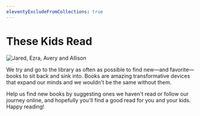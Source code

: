 ```yaml
---
eleventyExcludeFromCollections: true
---
```


# These Kids Read

![Jared, Ezra, Avery and Allison](https://images.ctfassets.net/cuehicrlqnvu/1z7fgfLDKO0IvaINQmcfmW/6e435f7f726b47b5ce1232fcd066f087/tkr-about.jpg?w=960)

We try and go to the library as often as possible to find new—and favorite—books to sit back and sink into. Books are amazing transformative devices that expand our minds and we wouldn't be the same without them.

Help us find new books by suggesting ones we haven't read or follow our journey online, and hopefully you'll find a good read for you and your kids. Happy reading!
